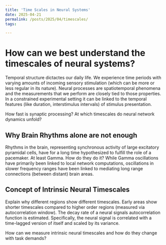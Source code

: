 ```yaml
---
title: 'Time Scales in Neural Systems'
date: 2025-04-21
permalink: /posts/2025/04/timescales/
tags:

---
```


How can we best understand the timescales of neural systems?
=====
Temporal structure dictactes our daily life. We experience time periods with varying amounts of incoming sensory stimulation (which can be more or less regular in its nature).
Neural processes are spatiotemporal phenomena and the measurements that we perform are closely tied to those properties. In a constrained experimental setting it can be linked to the temporal features (like duration, interstimulus intervals) of stimulus presentation.

How fast is synaptic processing? At which timescales do neural network dynamics unfold?


<!-- The Idea of a Temporal Code
=====
Temporal precision matters. It plays a role in neural coherence, spike-timing-dependent plasticity and  -->

Why Brain Rhythms alone are not enough
---
Rhythms in the brain, representing synchronous activity of large excitatory pyramidal cells, have for a long time hypothesized to fulfill the role of a pacemaker. At least Gamma. How do they do it?
While Gamma oscillations have primarily been linked to local network computations, oscillations in slower frequency ranges have been linked to mediating long range connections (between distant) brain areas.

Concept of Intrinsic Neural Timescales 
---
Explain why different regions show different timescales.
Early areas show shorter timescales compared to higher order regions (measured via autocorrelation window).
The decay rate of a neural signals autocorrelation function is estimated.
Specifically, the neural signal is correlated with a time-lagged version of itself and scaled by its variance.


How can we measure intrinsic neural timescales and how do they change with task demands?
<!-- ======
What is the functional role of intrinsic neural time scales?
Serves temporal integration and segregation of input.
How can we relate them back to functionally relevant behavioral output? -->

